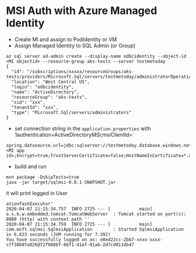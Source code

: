 # MSI Auth with Azure Managed Identity

- Create MI and assign to PodIdentity or VM
- Assign Managed Identity to SQL Admin (or Group) 

```
az sql server ad-admin create --display-name odbcidentity --object-id <MI objectid> --resource-group aks-tests --server testmetoday    
{
  "id": "/subscriptions/xxxxx/resourceGroups/aks-tests/providers/Microsoft.Sql/servers/testmetoday/administratorOperationResults/ActiveDirectory",
  "location": "West Central US",
  "login": "odbcidentity",
  "name": "ActiveDirectory",
  "resourceGroup": "aks-tests",
  "sid": "xxx",
  "tenantId": "xxx",
  "type": "Microsoft.Sql/servers/administrators"
}
```

- set connection string in the `application.properties` with 1authentication=ActiveDirectoryMSI;msiClientId=<MI id>`
```
spring.datasource.url=jdbc:sqlserver://testmetoday.database.windows.net:1433;database=testae;authentication=ActiveDirectoryMSI;msiClientId=<MI app id>;Encrypt=true;TrustServerCertificate=false;HostNameInCertificate=*.database.windows.net;loginTimeout=30
```

- build and run
```
mvn package -DskipTests=true
java -jar target/sqlmsi-0.0.1-SNAPSHOT.jar 
```

it will print logged in User
```
ationTaskExecutor'
2020-04-07 21:15:34.757  INFO 2725 --- [           main] o.s.b.w.embedded.tomcat.TomcatWebServer  : Tomcat started on port(s): 8080 (http) with context path ''
2020-04-07 21:15:34.759  INFO 2725 --- [           main] com.msft.sqlmsi.SqlmsiApplication        : Started SqlmsiApplication in 6.823 seconds (JVM running for 7.392)
You have successfully logged on as: e8e422cc-2bb7-xxxx-xxxx-cff38b07a026@72f988bf-86f1-41af-91ab-2d7cd011db47
```
